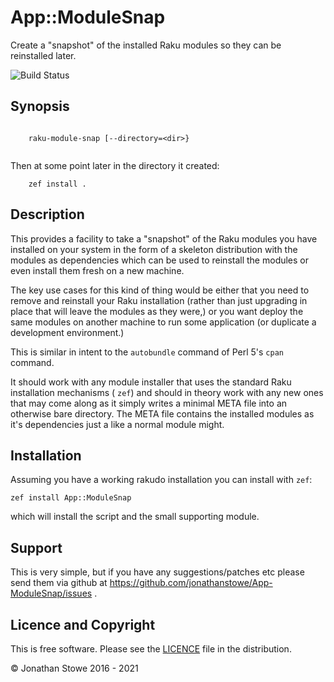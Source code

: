 # App::ModuleSnap

Create a "snapshot" of the installed Raku modules so they can be reinstalled later.

![Build Status](https://github.com/jonathanstowe/App-ModuleSnap/workflows/CI/badge.svg)

## Synopsis

```

	raku-module-snap [--directory=<dir>}


```

Then at some point later in the directory it created:

```
	zef install .

```

## Description

This provides a facility to take a "snapshot" of the Raku modules you have installed
on your system in the form of a skeleton distribution with the modules as dependencies
which can be used to reinstall the modules or even install them fresh on a new machine.

The key use cases for this kind of thing would be either that you need to remove and
reinstall your Raku installation (rather than just upgrading in place that will
leave the modules as they were,) or you want deploy the same modules on another machine
to run some application (or duplicate a development environment.)

This is similar in intent to the ```autobundle``` command of Perl 5's ```cpan``` command.

It should work with any module installer that uses the standard Raku installation
mechanisms ( ```zef```) and should in theory work with any new
ones that may come along as it simply writes a minimal META file into an otherwise
bare directory.  The META file contains the installed modules as it's dependencies
just a like a normal module might.

## Installation

Assuming you have a working rakudo installation you can install with ```zef```:

	zef install App::ModuleSnap

which will install the script and the small supporting module.

## Support

This is very simple, but if you have any suggestions/patches etc please send them
via github at https://github.com/jonathanstowe/App-ModuleSnap/issues .

## Licence and Copyright

This is free software. Please see the [LICENCE](LICENCE) file in the distribution.

© Jonathan Stowe 2016 - 2021

